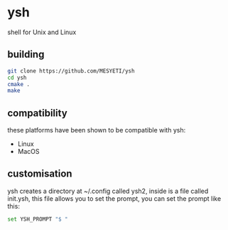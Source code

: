 # ysh
shell for Unix and Linux

## building
```sh
git clone https://github.com/MESYETI/ysh
cd ysh
cmake .
make
```

## compatibility
these platforms have been shown to be compatible with ysh:<br>
 - Linux
 - MacOS

## customisation
ysh creates a directory at ~/.config called ysh2, inside is a file called init.ysh, this file allows you to set the prompt, you can set the prompt like this:
```sh
set YSH_PROMPT "$ "
```